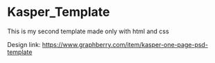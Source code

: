 # Kasper_Template
This is my second template made only with html and css

Design link: https://www.graphberry.com/item/kasper-one-page-psd-template
